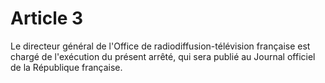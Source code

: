 # Article 3

Le directeur général de l'Office de radiodiffusion-télévision française est chargé de l'exécution du présent arrêté, qui sera publié au Journal officiel de la République française.
